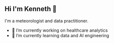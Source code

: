 ## Hi I'm Kenneth 👋
I'm a meteorologist and data practitioner. 

- 🔭 I’m currently working on healthcare analytics
- 🌱 I’m currently learning data and AI engineering


